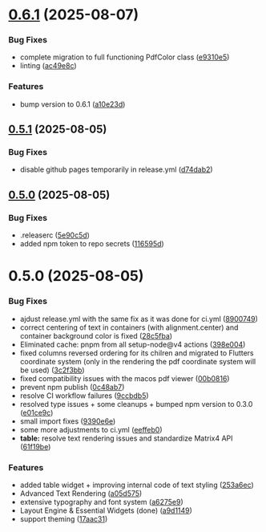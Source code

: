 # [0.6.1](https://github.com/nick-we/typescript-pdf/compare/v1.0.2...v1.1.0) (2025-08-07)


### Bug Fixes

* complete migration to full functioning PdfColor class ([e9310e5](https://github.com/nick-we/typescript-pdf/commit/e9310e540641a2d1b90f3da6554b1b44cb0c0ffe))
* linting ([ac49e8c](https://github.com/nick-we/typescript-pdf/commit/ac49e8c3fe5702abdc1cd62ce5c195534f683df8))


### Features

* bump version to 0.6.1 ([a10e23d](https://github.com/nick-we/typescript-pdf/commit/a10e23dd310d8c87eaed6c5adcc1a9a9664711bf))

## [0.5.1](https://github.com/nick-we/typescript-pdf/compare/v1.0.1...v1.0.2) (2025-08-05)


### Bug Fixes

* disable github pages temporarily in release.yml ([d74dab2](https://github.com/nick-we/typescript-pdf/commit/d74dab2133d08bdcabcda0e1d0fcf9faf7277441))

## [0.5.0](https://github.com/nick-we/typescript-pdf/compare/v1.0.0...v1.0.1) (2025-08-05)


### Bug Fixes

* .releaserc ([5e90c5d](https://github.com/nick-we/typescript-pdf/commit/5e90c5d164222ab59d183bc0325b19e7f5034996))
* added npm token to repo secrets ([116595d](https://github.com/nick-we/typescript-pdf/commit/116595de27dfad62908dd34825740356968d02a6))

# 0.5.0 (2025-08-05)


### Bug Fixes

* ajdust release.yml with the same fix as it was done for ci.yml ([8900749](https://github.com/nick-we/typescript-pdf/commit/890074997708a0178b6a40fd712e2170a0ac8eec))
* correct centering of text in containers (with alignment.center) and container background color is fixed ([28c5fba](https://github.com/nick-we/typescript-pdf/commit/28c5fbab8b4c0c0e5c0cabb84cd067cc2f5e2418))
* Eliminated cache: pnpm from all setup-node@v4 actions ([398e004](https://github.com/nick-we/typescript-pdf/commit/398e0044e92e7323531d23093f9bf995db7149ab))
* fixed columns reversed ordering for its chilren and migrated to Flutters coordinate system (only in the rendering the pdf coordinate system will be used) ([3c2f3bb](https://github.com/nick-we/typescript-pdf/commit/3c2f3bbc6d69514e52a48b76a9c7523f202c27ea))
* fixed compatibility issues with the macos pdf viewer ([00b0816](https://github.com/nick-we/typescript-pdf/commit/00b0816c07c8aa95c71701108c029d1da603a0c6))
* prevent npm publish ([0c48ab7](https://github.com/nick-we/typescript-pdf/commit/0c48ab7a05c73f3b42f860f52090017e1a75f96c))
* resolve CI workflow failures ([9ccbdb5](https://github.com/nick-we/typescript-pdf/commit/9ccbdb5a778db1f27bdea65a5a9b2963a013b0b6))
* resolved type issues + some cleanups + bumped npm version to 0.3.0 ([e01ce9c](https://github.com/nick-we/typescript-pdf/commit/e01ce9c5e0e8f4b77f7cb5d75810b2962ff3f965))
* small import fixes ([9390e6e](https://github.com/nick-we/typescript-pdf/commit/9390e6e564410c7bbe3af596585dd69e4e802bc3))
* some more adjustments to ci.yml ([eeffeb0](https://github.com/nick-we/typescript-pdf/commit/eeffeb01d41d14c9f6af8f42209a0ee3a3ee5ca4))
* **table:** resolve text rendering issues and standardize Matrix4 API ([61f19be](https://github.com/nick-we/typescript-pdf/commit/61f19bed5360a3375bb41567f64ef53575b1ff8b))


### Features

* added table widget + improving internal code of text styling ([253a6ec](https://github.com/nick-we/typescript-pdf/commit/253a6ecc549fa27a5062ccdba7de0e85878bc70c))
* Advanced Text Rendering ([a05d575](https://github.com/nick-we/typescript-pdf/commit/a05d57575ec70ac1ecfc10e8f3dfff72a0a9c865))
* extensive typography and font system ([a6275e9](https://github.com/nick-we/typescript-pdf/commit/a6275e9f06f787781bcecee8cef96ca68c6d6199))
* Layout Engine & Essential Widgets (done) ([a9d1149](https://github.com/nick-we/typescript-pdf/commit/a9d1149c0cda11eb6c1aebf5cb050d39ee2cbf13))
* support theming ([17aac31](https://github.com/nick-we/typescript-pdf/commit/17aac310e896270213af9012d21999758ce9fb21))

